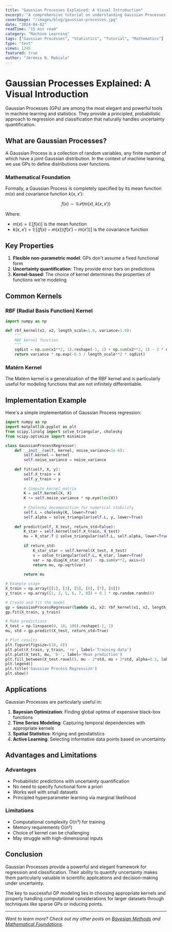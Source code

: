 ```yaml
---
title: "Gaussian Processes Explained: A Visual Introduction"
excerpt: "A comprehensive tutorial on understanding Gaussian Processes with interactive visualizations and practical examples."
coverImage: "/images/blog/gaussian-processes.jpg"
date: "2024-04-02"
readTime: "15 min read"
category: "Machine Learning"
tags: ["Gaussian Processes", "Statistics", "Tutorial", "Mathematics"]
type: "text"
views: 1245
featured: true
author: "Jérémie N. Mabiala"
---
```


# Gaussian Processes Explained: A Visual Introduction

Gaussian Processes (GPs) are among the most elegant and powerful tools in machine learning and statistics. They provide a principled, probabilistic approach to regression and classification that naturally handles uncertainty quantification.

## What are Gaussian Processes?

A Gaussian Process is a collection of random variables, any finite number of which have a joint Gaussian distribution. In the context of machine learning, we use GPs to define distributions over functions.

### Mathematical Foundation

Formally, a Gaussian Process is completely specified by its mean function $m(x)$ and covariance function $k(x, x')$:

$$f(x) \sim \mathcal{GP}(m(x), k(x, x'))$$

Where:
- $m(x) = \mathbb{E}[f(x)]$ is the mean function
- $k(x, x') = \mathbb{E}[(f(x) - m(x))(f(x') - m(x'))]$ is the covariance function

## Key Properties

1. **Flexible non-parametric model**: GPs don't assume a fixed functional form
2. **Uncertainty quantification**: They provide error bars on predictions
3. **Kernel-based**: The choice of kernel determines the properties of functions we're modeling

## Common Kernels

### RBF (Radial Basis Function) Kernel
```python
import numpy as np

def rbf_kernel(x1, x2, length_scale=1.0, variance=1.0):
    """
    RBF kernel function
    """
    sqdist = np.sum(x1**2, 1).reshape(-1, 1) + np.sum(x2**2, 1) - 2 * np.dot(x1, x2.T)
    return variance * np.exp(-0.5 / length_scale**2 * sqdist)
```

### Matérn Kernel
The Matérn kernel is a generalization of the RBF kernel and is particularly useful for modeling functions that are not infinitely differentiable.

## Implementation Example

Here's a simple implementation of Gaussian Process regression:

```python
import numpy as np
import matplotlib.pyplot as plt
from scipy.linalg import solve_triangular, cholesky
from scipy.optimize import minimize

class GaussianProcessRegressor:
    def __init__(self, kernel, noise_variance=1e-6):
        self.kernel = kernel
        self.noise_variance = noise_variance
        
    def fit(self, X, y):
        self.X_train = X
        self.y_train = y
        
        # Compute kernel matrix
        K = self.kernel(X, X)
        K += self.noise_variance * np.eye(len(X))
        
        # Cholesky decomposition for numerical stability
        self.L = cholesky(K, lower=True)
        self.alpha = solve_triangular(self.L, y, lower=True)
        
    def predict(self, X_test, return_std=False):
        K_star = self.kernel(self.X_train, X_test)
        mu = K_star.T @ solve_triangular(self.L, self.alpha, lower=True)
        
        if return_std:
            K_star_star = self.kernel(X_test, X_test)
            v = solve_triangular(self.L, K_star, lower=True)
            var = np.diag(K_star_star) - np.sum(v**2, axis=0)
            return mu, np.sqrt(var)
        
        return mu

# Example usage
X_train = np.array([[1], [3], [5], [6], [7], [8]])
y_train = np.array([1, 3, 5, 6, 7, 8]) + 0.1 * np.random.randn(6)

# Create and fit the model
gp = GaussianProcessRegressor(lambda x1, x2: rbf_kernel(x1, x2, length_scale=1.0))
gp.fit(X_train, y_train)

# Make predictions
X_test = np.linspace(0, 10, 100).reshape(-1, 1)
mu, std = gp.predict(X_test, return_std=True)

# Plot results
plt.figure(figsize=(10, 6))
plt.plot(X_train, y_train, 'ro', label='Training data')
plt.plot(X_test, mu, 'b-', label='Mean prediction')
plt.fill_between(X_test.ravel(), mu - 2*std, mu + 2*std, alpha=0.3, label='95% confidence')
plt.legend()
plt.title('Gaussian Process Regression')
plt.show()
```

## Applications

Gaussian Processes are particularly useful in:

1. **Bayesian Optimization**: Finding global optima of expensive black-box functions
2. **Time Series Modeling**: Capturing temporal dependencies with appropriate kernels
3. **Spatial Statistics**: Kriging and geostatistics
4. **Active Learning**: Selecting informative data points based on uncertainty

## Advantages and Limitations

### Advantages
- Probabilistic predictions with uncertainty quantification
- No need to specify functional form a priori
- Works well with small datasets
- Principled hyperparameter learning via marginal likelihood

### Limitations
- Computational complexity O(n³) for training
- Memory requirements O(n²)
- Choice of kernel can be challenging
- May struggle with high-dimensional inputs

## Conclusion

Gaussian Processes provide a powerful and elegant framework for regression and classification. Their ability to quantify uncertainty makes them particularly valuable in scientific applications and decision-making under uncertainty.

The key to successful GP modeling lies in choosing appropriate kernels and properly handling computational considerations for larger datasets through techniques like sparse GPs or inducing points.

---

*Want to learn more? Check out my other posts on [Bayesian Methods](/blog/bayesian-methods-machine-learning) and [Mathematical Foundations](/blog/mathematical-foundations-ml).*
